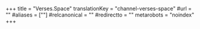+++
title = "Verses.Space"
translationKey = "channel-verses-space"
#url = ""
#aliases = [""]
#relcanonical = ""
#redirectto = ""
metarobots = "noindex"
+++
